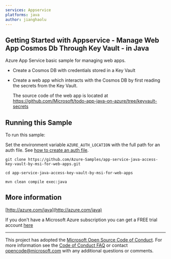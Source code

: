 ```yaml
---
services: Appservice
platforms: java
author: jianghaolu
---
```


## Getting Started with Appservice - Manage Web App Cosmos Db Through Key Vault - in Java ##


  Azure App Service basic sample for managing web apps.
   - Create a Cosmos DB with credentials stored in a Key Vault
   - Create a web app which interacts with the Cosmos DB by first
       reading the secrets from the Key Vault.
 
       The source code of the web app is located at
       https://github.com/Microsoft/todo-app-java-on-azure/tree/keyvault-secrets
 

## Running this Sample ##

To run this sample:

Set the environment variable `AZURE_AUTH_LOCATION` with the full path for an auth file. See [how to create an auth file](https://github.com/Azure/azure-sdk-for-java/blob/master/AUTH.md).

    git clone https://github.com/Azure-Samples/app-service-java-access-key-vault-by-msi-for-web-apps.git

    cd app-service-java-access-key-vault-by-msi-for-web-apps

    mvn clean compile exec:java

## More information ##

[http://azure.com/java](http://azure.com/java)

If you don't have a Microsoft Azure subscription you can get a FREE trial account [here](http://go.microsoft.com/fwlink/?LinkId=330212)

---

This project has adopted the [Microsoft Open Source Code of Conduct](https://opensource.microsoft.com/codeofconduct/). For more information see the [Code of Conduct FAQ](https://opensource.microsoft.com/codeofconduct/faq/) or contact [opencode@microsoft.com](mailto:opencode@microsoft.com) with any additional questions or comments.